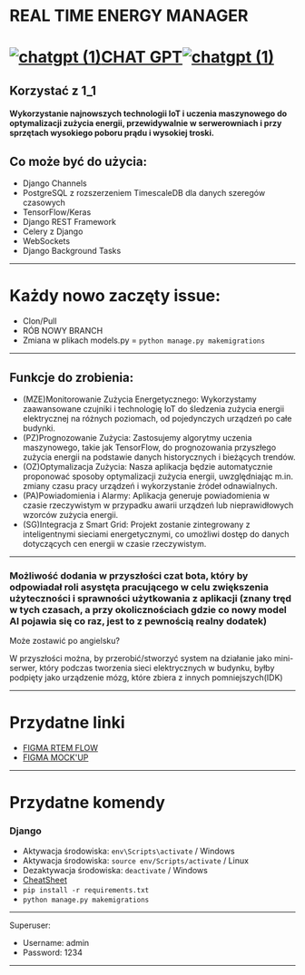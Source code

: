 # **REAL TIME ENERGY MANAGER**
# [![chatgpt (1)](https://github.com/GrzegorzTwicz/Naukolatek_RTEM/assets/144318154/86c477b2-96bc-451a-9293-201fcb830042)](https://chat.openai.com/auth/login)**[CHAT GPT](https://chat.openai.com/auth/login)**[![chatgpt (1)](https://github.com/GrzegorzTwicz/Naukolatek_RTEM/assets/144318154/5a91fe2e-b438-48f7-96df-c7bc00ec4adb)](https://chat.openai.com/auth/login)


## Korzystać z 1_1



#### Wykorzystanie najnowszych technologii IoT i uczenia maszynowego do optymalizacji zużycia energii, przewidywalnie w serwerowniach i przy sprzętach wysokiego poboru prądu i wysokiej troski.

## Co może być do użycia:
- Django Channels
- PostgreSQL z rozszerzeniem TimescaleDB dla danych szeregów czasowych
- TensorFlow/Keras
- Django REST Framework
- Celery z Django
- WebSockets
- Django Background Tasks
---
# Każdy nowo zaczęty issue: 
- Clon/Pull
- RÓB NOWY BRANCH
- Zmiana w plikach models.py = ```python manage.py makemigrations```
---
## Funkcje do zrobienia:
- (MZE)Monitorowanie Zużycia Energetycznego: Wykorzystamy zaawansowane czujniki i technologię IoT do śledzenia zużycia energii elektrycznej na różnych poziomach, od pojedynczych urządzeń po całe budynki.
- (PZ)Prognozowanie Zużycia: Zastosujemy algorytmy uczenia maszynowego, takie jak TensorFlow, do prognozowania przyszłego zużycia energii na podstawie danych historycznych i bieżących trendów. 
- (OZ)Optymalizacja Zużycia: Nasza aplikacja będzie automatycznie proponować sposoby optymalizacji zużycia energii, uwzględniając m.in. zmiany czasu pracy urządzeń i wykorzystanie źródeł odnawialnych. 
- (PA)Powiadomienia i Alarmy: Aplikacja generuje powiadomienia w czasie rzeczywistym w przypadku awarii urządzeń lub nieprawidłowych wzorców zużycia energii. 
- (SG)Integracja z Smart Grid: Projekt zostanie zintegrowany z inteligentnymi sieciami energetycznymi, co umożliwi dostęp do danych dotyczących cen energii w czasie rzeczywistym.
---

### Możliwość dodania w przyszłości czat bota, który by odpowiadał roli asystęta pracującego w celu zwiększenia użyteczności i sprawności użytkowania z aplikacji (znany tręd w tych czasach, a przy okolicznościach gdzie co nowy model AI pojawia się co raz, jest to z pewnością realny dodatek)

Może zostawić po angielsku?

W przyszłości można, by przerobić/stworzyć system na działanie jako mini-serwer, który podczas tworzenia sieci elektrycznych w budynku, byłby podpięty jako urządzenie mózg, które zbiera z innych pomniejszych(IDK) 

---
# Przydatne linki
- [FIGMA RTEM FLOW](https://www.figma.com/file/Pkl86gwsODaW5lYygA1F1l/RTEM-FLOW?type=whiteboard&node-id=0%3A1&t=FW0Yp6fZ3LtkCLzH-1)
- [FIGMA MOCK'UP](https://www.figma.com/file/zaxl5wU608z9J7BesLggCP/naukolatek-team-library?type=design&node-id=0%3A1&mode=design&t=PuOzFr1hWV7bI672-1)
---
# Przydatne komendy
### Django
- Aktywacja środowiska: ```env\Scripts\activate``` / Windows
- Aktywacja środowiska: ```source env/Scripts/activate``` / Linux
- Dezaktywacja środowiska: ```deactivate``` / Windows
- [CheatSheet](https://docs.google.com/document/d/1z2Mm_dkT3-zRV_uZ3sOxd9jDH--bTU4HZxVyXrb-sHo/edit?pli=1)
- ```pip install -r requirements.txt```
- ```python manage.py makemigrations```
---
Superuser:
- Username: admin
- Password: 1234
---
